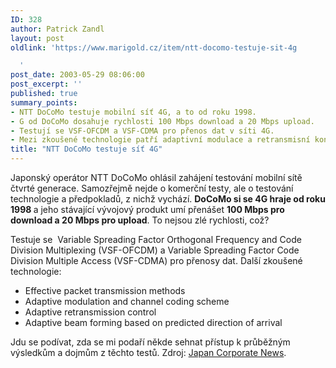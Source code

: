 ```yaml
---
ID: 328
author: Patrick Zandl
layout: post
oldlink: 'https://www.marigold.cz/item/ntt-docomo-testuje-sit-4g

  '
post_date: 2003-05-29 08:06:00
post_excerpt: ''
published: true
summary_points:
- NTT DoCoMo testuje mobilní síť 4G, a to od roku 1998.
- G od DoCoMo dosahuje rychlosti 100 Mbps download a 20 Mbps upload.
- Testují se VSF-OFCDM a VSF-CDMA pro přenos dat v síti 4G.
- Mezi zkoušené technologie patří adaptivní modulace a retransmisní kontrola.
title: "NTT DoCoMo testuje síť 4G"
---
```


<p>
Japonský operátor NTT DoCoMo ohlásil zahájení testování mobilní sítě čtvrté generace. Samozřejmě nejde o komerční testy, ale o testování technologie a předpokladů, z nichž vychází. <STRONG>DoCoMo si se 4G hraje od roku 1998 </STRONG>a jeho stávající vývojový produkt umí přenášet <STRONG>100 Mbps pro download a 20 Mbps pro upload</STRONG>. To nejsou zlé rychlosti, což?</p>

<p>
Testuje se&#160; Variable Spreading Factor Orthogonal Frequency and&#160;Code Division Multiplexing (VSF-OFCDM) a Variable Spreading Factor Code Division Multiple Access (VSF-CDMA) pro přenosy dat. Další zkoušené technologie: </p>

<UL>
<LI>Effective packet transmission methods </LI>
<LI>Adaptive modulation and channel coding scheme </LI>
<LI>Adaptive retransmission control </LI>
<LI>Adaptive beam forming based on predicted direction of arrival </LI></UL>
<p>
Jdu se podívat, zda se mi podaří někde sehnat přístup k průběžným výsledkům a dojmům z těchto testů. Zdroj: <A href="http://www.japancorp.net/Article.Asp?Art_ID=5198" target=_blank>Japan Corporate News</A>.</p>
